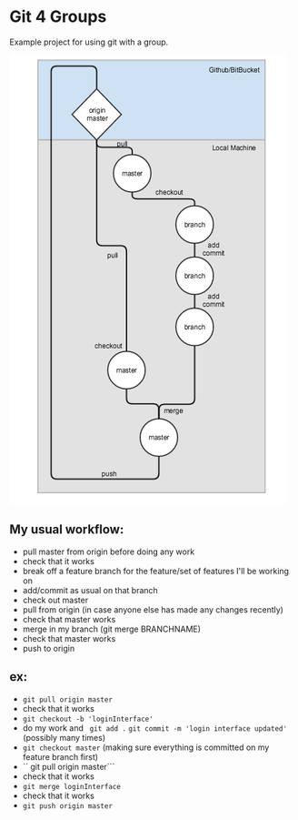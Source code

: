 Git 4 Groups
============

Example project for using git with a group.

![gitthing](gitthing.png)

My usual workflow:
-----------------
* pull master from origin before doing any work
* check that it works
* break off a feature branch for the feature/set of features I'll be working on
* add/commit as usual on that branch
* check out master
* pull from origin (in case anyone else has made any changes recently)
* check that master works
* merge in my branch (git merge BRANCHNAME)
* check that master works
* push to origin

ex:
---
* ```git pull origin master```
* check that it works
* ```git checkout -b 'loginInterface'```
* do my work and ``` git add .``` ```git commit -m 'login interface updated'``` (possibly many times)
* ```git checkout master``` (making sure everything is committed on my feature branch first)
* `` git pull origin master```
* check that it works
* ```git merge loginInterface```
* check that it works
* ```git push origin master```
